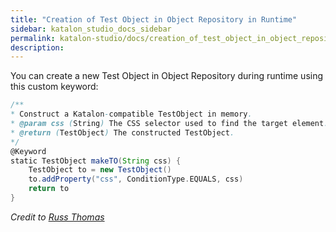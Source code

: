 ```yaml
---
title: "Creation of Test Object in Object Repository in Runtime" 
sidebar: katalon_studio_docs_sidebar
permalink: katalon-studio/docs/creation_of_test_object_in_object_repository_in_runtime.html 
description: 
---
```

You can create a new Test Object in Object Repository during runtime using this custom keyword:

```groovy
/**
* Construct a Katalon-compatible TestObject in memory.
* @param css (String) The CSS selector used to find the target element.
* @return (TestObject) The constructed TestObject. 
*/
@Keyword
static TestObject makeTO(String css) {
	TestObject to = new TestObject()
	to.addProperty("css", ConditionType.EQUALS, css)
	return to
}

```

_Credit to [Russ Thomas](https://forum.katalon.com/discussion/6171/creation-of-test-object-in-object-repository-in-runtime#Comment_13991)_